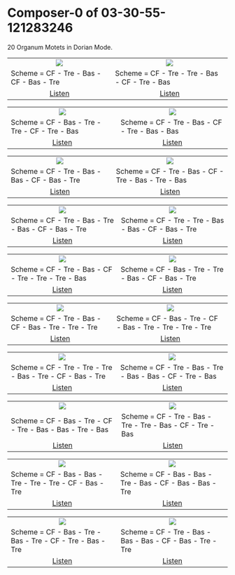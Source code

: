 # Composer-0 of 03-30-55-121283246
20 Organum Motets in Dorian Mode.


<table>
<tr>
<td align="center" valign="top"><a href="media/ORGANUM.MOTET_03-30-55-121283246/Composer-0/motet_1.pdf"><img src="media/ORGANUM.MOTET_03-30-55-121283246/Composer-0/motet_1.png"></a></td>
<td align="center" valign="top"><a href="media/ORGANUM.MOTET_03-30-55-121283246/Composer-0/motet_2.pdf"><img src="media/ORGANUM.MOTET_03-30-55-121283246/Composer-0/motet_2.png"></a></td>
</tr>
<tr>
<td>Scheme = CF - Tre - Bas - CF - Bas - Tre</td>
<td>Scheme = CF - Tre - Tre - Bas - CF - Tre - Bas</td>
</tr>
<tr>
<td align="center"><a href="https://soundcloud.com/03-30-55-12-0/motet-01">Listen</a></td>
<td align="center"><a href="https://soundcloud.com/03-30-55-12-0/motet-02">Listen</a></td>
</tr>
</table><table>
<tr>
<td align="center" valign="top"><a href="media/ORGANUM.MOTET_03-30-55-121283246/Composer-0/motet_3.pdf"><img src="media/ORGANUM.MOTET_03-30-55-121283246/Composer-0/motet_3.png"></a></td>
<td align="center" valign="top"><a href="media/ORGANUM.MOTET_03-30-55-121283246/Composer-0/motet_4.pdf"><img src="media/ORGANUM.MOTET_03-30-55-121283246/Composer-0/motet_4.png"></a></td>
</tr>
<tr>
<td>Scheme = CF - Bas - Tre - Tre - CF - Tre - Bas</td>
<td>Scheme = CF - Tre - Bas - CF - Tre - Bas - Bas</td>
</tr>
<tr>
<td align="center"><a href="https://soundcloud.com/03-30-55-12-0/motet-03">Listen</a></td>
<td align="center"><a href="https://soundcloud.com/03-30-55-12-0/motet-04">Listen</a></td>
</tr>
</table><table>
<tr>
<td align="center" valign="top"><a href="media/ORGANUM.MOTET_03-30-55-121283246/Composer-0/motet_5.pdf"><img src="media/ORGANUM.MOTET_03-30-55-121283246/Composer-0/motet_5.png"></a></td>
<td align="center" valign="top"><a href="media/ORGANUM.MOTET_03-30-55-121283246/Composer-0/motet_6.pdf"><img src="media/ORGANUM.MOTET_03-30-55-121283246/Composer-0/motet_6.png"></a></td>
</tr>
<tr>
<td>Scheme = CF - Tre - Bas - Bas - CF - Bas - Tre</td>
<td>Scheme = CF - Tre - Bas - CF - Tre - Bas - Tre - Bas</td>
</tr>
<tr>
<td align="center"><a href="https://soundcloud.com/03-30-55-12-0/motet-05">Listen</a></td>
<td align="center"><a href="https://soundcloud.com/03-30-55-12-0/motet-06">Listen</a></td>
</tr>
</table><table>
<tr>
<td align="center" valign="top"><a href="media/ORGANUM.MOTET_03-30-55-121283246/Composer-0/motet_7.pdf"><img src="media/ORGANUM.MOTET_03-30-55-121283246/Composer-0/motet_7.png"></a></td>
<td align="center" valign="top"><a href="media/ORGANUM.MOTET_03-30-55-121283246/Composer-0/motet_8.pdf"><img src="media/ORGANUM.MOTET_03-30-55-121283246/Composer-0/motet_8.png"></a></td>
</tr>
<tr>
<td>Scheme = CF - Tre - Bas - Tre - Bas - CF - Bas - Tre</td>
<td>Scheme = CF - Tre - Tre - Bas - Bas - CF - Bas - Tre</td>
</tr>
<tr>
<td align="center"><a href="https://soundcloud.com/03-30-55-12-0/motet-07">Listen</a></td>
<td align="center"><a href="https://soundcloud.com/03-30-55-12-0/motet-08">Listen</a></td>
</tr>
</table><table>
<tr>
<td align="center" valign="top"><a href="media/ORGANUM.MOTET_03-30-55-121283246/Composer-0/motet_9.pdf"><img src="media/ORGANUM.MOTET_03-30-55-121283246/Composer-0/motet_9.png"></a></td>
<td align="center" valign="top"><a href="media/ORGANUM.MOTET_03-30-55-121283246/Composer-0/motet_10.pdf"><img src="media/ORGANUM.MOTET_03-30-55-121283246/Composer-0/motet_10.png"></a></td>
</tr>
<tr>
<td>Scheme = CF - Tre - Bas - CF - Tre - Tre - Tre - Bas</td>
<td>Scheme = CF - Bas - Tre - Tre - Bas - CF - Bas - Tre</td>
</tr>
<tr>
<td align="center"><a href="https://soundcloud.com/03-30-55-12-0/motet-09">Listen</a></td>
<td align="center"><a href="https://soundcloud.com/03-30-55-12-0/motet-10">Listen</a></td>
</tr>
</table><table>
<tr>
<td align="center" valign="top"><a href="media/ORGANUM.MOTET_03-30-55-121283246/Composer-0/motet_11.pdf"><img src="media/ORGANUM.MOTET_03-30-55-121283246/Composer-0/motet_11.png"></a></td>
<td align="center" valign="top"><a href="media/ORGANUM.MOTET_03-30-55-121283246/Composer-0/motet_12.pdf"><img src="media/ORGANUM.MOTET_03-30-55-121283246/Composer-0/motet_12.png"></a></td>
</tr>
<tr>
<td>Scheme = CF - Tre - Bas - CF - Bas - Tre - Tre - Tre</td>
<td>Scheme = CF - Bas - Tre - CF - Bas - Tre - Tre - Tre - Tre</td>
</tr>
<tr>
<td align="center"><a href="https://soundcloud.com/03-30-55-12-0/motet-11">Listen</a></td>
<td align="center"><a href="https://soundcloud.com/03-30-55-12-0/motet-12">Listen</a></td>
</tr>
</table><table>
<tr>
<td align="center" valign="top"><a href="media/ORGANUM.MOTET_03-30-55-121283246/Composer-0/motet_13.pdf"><img src="media/ORGANUM.MOTET_03-30-55-121283246/Composer-0/motet_13.png"></a></td>
<td align="center" valign="top"><a href="media/ORGANUM.MOTET_03-30-55-121283246/Composer-0/motet_14.pdf"><img src="media/ORGANUM.MOTET_03-30-55-121283246/Composer-0/motet_14.png"></a></td>
</tr>
<tr>
<td>Scheme = CF - Tre - Tre - Tre - Bas - Tre - CF - Bas - Tre</td>
<td>Scheme = CF - Tre - Bas - Tre - Bas - Bas - CF - Tre - Bas</td>
</tr>
<tr>
<td align="center"><a href="https://soundcloud.com/03-30-55-12-0/motet-13">Listen</a></td>
<td align="center"><a href="https://soundcloud.com/03-30-55-12-0/motet-14">Listen</a></td>
</tr>
</table><table>
<tr>
<td align="center" valign="top"><a href="media/ORGANUM.MOTET_03-30-55-121283246/Composer-0/motet_15.pdf"><img src="media/ORGANUM.MOTET_03-30-55-121283246/Composer-0/motet_15.png"></a></td>
<td align="center" valign="top"><a href="media/ORGANUM.MOTET_03-30-55-121283246/Composer-0/motet_16.pdf"><img src="media/ORGANUM.MOTET_03-30-55-121283246/Composer-0/motet_16.png"></a></td>
</tr>
<tr>
<td>Scheme = CF - Bas - Tre - CF - Tre - Bas - Bas - Tre - Bas</td>
<td>Scheme = CF - Tre - Bas - Tre - Tre - Bas - CF - Tre - Bas</td>
</tr>
<tr>
<td align="center"><a href="https://soundcloud.com/03-30-55-12-0/motet-15">Listen</a></td>
<td align="center"><a href="https://soundcloud.com/03-30-55-12-0/motet-16">Listen</a></td>
</tr>
</table><table>
<tr>
<td align="center" valign="top"><a href="media/ORGANUM.MOTET_03-30-55-121283246/Composer-0/motet_17.pdf"><img src="media/ORGANUM.MOTET_03-30-55-121283246/Composer-0/motet_17.png"></a></td>
<td align="center" valign="top"><a href="media/ORGANUM.MOTET_03-30-55-121283246/Composer-0/motet_18.pdf"><img src="media/ORGANUM.MOTET_03-30-55-121283246/Composer-0/motet_18.png"></a></td>
</tr>
<tr>
<td>Scheme = CF - Bas - Bas - Tre - Tre - Tre - CF - Bas - Tre</td>
<td>Scheme = CF - Bas - Bas - Tre - Bas - CF - Bas - Bas - Tre</td>
</tr>
<tr>
<td align="center"><a href="https://soundcloud.com/03-30-55-12-0/motet-17">Listen</a></td>
<td align="center"><a href="https://soundcloud.com/03-30-55-12-0/motet-18">Listen</a></td>
</tr>
</table><table>
<tr>
<td align="center" valign="top"><a href="media/ORGANUM.MOTET_03-30-55-121283246/Composer-0/motet_19.pdf"><img src="media/ORGANUM.MOTET_03-30-55-121283246/Composer-0/motet_19.png"></a></td>
<td align="center" valign="top"><a href="media/ORGANUM.MOTET_03-30-55-121283246/Composer-0/motet_20.pdf"><img src="media/ORGANUM.MOTET_03-30-55-121283246/Composer-0/motet_20.png"></a></td>
</tr>
<tr>
<td>Scheme = CF - Bas - Tre - Bas - Tre - CF - Tre - Bas - Tre</td>
<td>Scheme = CF - Tre - Bas - Bas - Bas - CF - Bas - Tre - Tre</td>
</tr>
<tr>
<td align="center"><a href="https://soundcloud.com/03-30-55-12-0/motet-19">Listen</a></td>
<td align="center"><a href="https://soundcloud.com/03-30-55-12-0/motet-20">Listen</a></td>
</tr>
</table>
